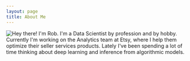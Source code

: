 ```yaml
---
layout: page
title: About Me
---
```


<img src="{{ site.github.url }}/assets/me.png" style="float:left; margin-bottom:0;">
<p>
Hey there! I'm Rob. I'm a Data Scientist by profession and by hobby. Currently I'm working on the Analytics team at Etsy, where I help them optimize their seller services products. Lately I've been spending a lot of time thinking about deep learning and inference from algorithmic models. 
</p>
